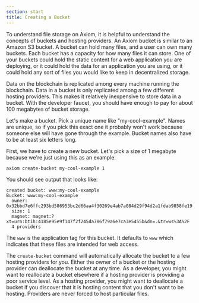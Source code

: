 ```yaml
---
section: start
title: Creating a Bucket
---
```


To understand file storage on Axiom, it is helpful to understand
the concepts of buckets and hosting providers. An Axiom bucket is similar to
an Amazon S3 bucket. A bucket can hold many files, and a user can own
many buckets. Each bucket has a capacity for how many files it can
store. One of your buckets could hold the static content for a web
application you are deploying, or it could hold the data for an
application you are using, or it could hold any sort of files you
would like to keep in decentralized storage.

Data on the blockchain is replicated among every
machine running the blockchain. Data in a bucket is
only replicated among a few different hosting providers. This
makes it relatively inexpensive to store data in a bucket. With the
developer faucet, you should have enough to pay for about 100 megabytes
of bucket storage.

Let's make a bucket. Pick a unique name like
"my-cool-example". Names are unique, so if you pick this exact one it
probably won't work because someone else will have gone through the
example. Bucket names also have to be at least six letters long.

First, we have to create a new bucket. Let's pick a size of 1 megabyte
because we're just using this as an example:

```bash
axiom create-bucket my-cool-example 1
```

You should see output that looks like:

```
created bucket: www:my-cool-example
Bucket: www:my-cool-example
  owner: 0x32bbd7e6ffc293bd586953bc2d66aa4f30269e4ab7a084d29f94d2a1fdab9858fe19
  size: 1
  magnet: magnet:?xt=urn:btih:4185e95e9f147f2f245da786f79a6e7ca3e5455b&dn=.&tr=ws%3A%2F
  4 providers
```

The `www` is the application tag for this bucket. It defaults to `www`
which indicates that these files are intended for web access.

The `create-bucket` command will automatically allocate the bucket to a
few hosting providers for you. Either the owner of a bucket or the
hosting provider can deallocate the bucket at any time. As a developer, you
might want to reallocate a bucket elsewhere if a hosting provider is providing
a poor service level. As a hosting provider, you might want to
deallocate a bucket if you discover that it is hosting content that
you don't want to be hosting. Providers are never forced to host
particular files.


